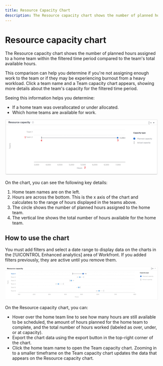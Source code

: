 ```yaml
---
title: Resource Capacity Chart
description: The Resource capacity chart shows the number of planned hours assigned to a home team within the filtered time period compared to the team's total available hours.
---
```

# Resource capacity chart

The Resource capacity chart shows the number of planned hours assigned to a home team within the filtered time period compared to the team's total available hours.

This comparison can help you determine if you're not assigning enough work to the team or if they may be experiencing burnout from a heavy workload. Click a team name and a Team capacity chart appears, showing more details about the team's capacity for the filtered time period.

Seeing this information helps you determine:

* If a home team was overallocated or under allocated.
* Which home teams are available for work.

![An image showing a resource capacity chart with numbers on areas described in the bullets below](assets/section-3-2.png)

On the chart, you can see the following key details:

1. Home team names are on the left.
1. Hours are across the bottom. This is the x axis of the chart and calculates to the range of hours displayed in the teams above.
1. The circle shows the number of planned hours assigned to the home team.
1. The vertical line shows the total number of hours available for the home team.

## How to use the chart

You must add filters and select a date range to display data on the charts in the [!UICONTROL Enhanced analytics] area of Workfront. If you added filters previously, they are active until you remove them.

![An image showing a resource capacity chart](assets/section-3-3.png)

On the Resource capacity chart, you can:

* Hover over the home team line to see how many hours are still available to be scheduled, the amount of hours planned for the home team to complete, and the total number of hours worked (labeled as over, under, or at capacity).
* Export the chart data using the export button in the top-right corner of the chart.
* Click the home team name to open the Team capacity chart. Zooming in to a smaller timeframe on the Team capacity chart updates the data that appears on the Resource capacity chart.
